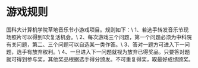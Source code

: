 # 游戏规则
国科大计算机学院草地音乐节小游戏项目。规则如下：\\
1、若选手转发音乐节现场照片可以得到1次复活机会。\\
2、每次游戏三个问题，第一个问题必须为中科院有关问题，第二、三个问题可以自选某一类作答。\\
3、答对一题方可进入下一问题，选手有放弃权利。\\
4、一旦进入下一问题就视为放弃已得奖品。只要答对题就可得到参与奖，其他奖品根据选手得分颁发。不可重复得奖，取最好成绩颁奖。
